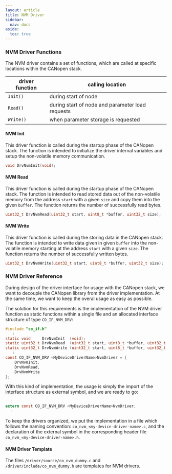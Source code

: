 ```yaml
---
layout: article
title: NVM Driver
sidebar:
  nav: docs
aside:
  toc: true
---
```



### NVM Driver Functions

The NVM driver contains a set of functions, which are called at specific locations within the CANopen stack.

| driver function | calling location                                 |
| --------------- | ------------------------------------------------ |
| `Init()`        | during start of node                             |
| `Read()`        | during start of node and parameter load requests |
| `Write()`       | when parameter storage is requested              |

#### NVM Init

This driver function is called during the startup phase of the CANopen stack. The function is intended to initialize the driver internal variables and setup the non-volatile memory communication.

```c
void DrvNvmInit(void);
```

#### NVM Read

This driver function is called during the startup phase of the CANopen stack. The function is intended to read stored data out of the non-volatile memory from the address `start` with a given `size` and copy them into the given `buffer`. The function returns the number of successfully read bytes.

```c
uint32_t DrvNvmRead(uint32_t start, uint8_t *buffer, uint32_t size);
```

#### NVM Write

This driver function is called during the storing data in the CANopen stack. The function is intended to write data given in given `buffer` into the non-volatile memory starting at the address `start` with a given `size`. The function returns the number of successfully written bytes.

```c
uint32_t DrvNvmWrite(uint32_t start, uint8_t *buffer, uint32_t size);
```

### NVM Driver Reference

During design of the driver interface for usage with the CANopen stack, we want to decouple the CANopen library from the driver implementation. At the same time, we want to keep the overal usage as easy as possible.

The solution for this requirements is the implementation of the NVM driver function as static functions within a single file and an allocated interface structure of type `CO_IF_NVM_DRV`:

```c
#include "co_if.h"
   :
static void     DrvNvmInit  (void);
static uint32_t DrvNvmRead  (uint32_t start, uint8_t *buffer, uint32_t size);
static uint32_t DrvNvmWrite (uint32_t start, uint8_t *buffer, uint32_t size);
   :
const CO_IF_NVM_DRV <MyDeviceDriverName>NvmDriver = {
    DrvNvmInit,
    DrvNvmRead,
    DrvNvmWrite
};
```

With this kind of implementation, the usage is simply the import of the interface structure as external symbol, and we are ready to go:

```c
  :
extern const CO_IF_NVM_DRV <MyDeviceDriverName>NvmDriver;
  :
```

To keep the drivers organized, we put the implementation in a file which follows the naming convention: `co_nvm_<my-device-driver-name>.c`, and the declaration of the external symbol in the corresponding header file `co_nvm_<my-device-driver-name>.h`.


#### NVM Driver Template

The files `/driver/source/co_nvm_dummy.c` and `/driver/include/co_nvm_dummy.h` are templates for NVM drivers.
